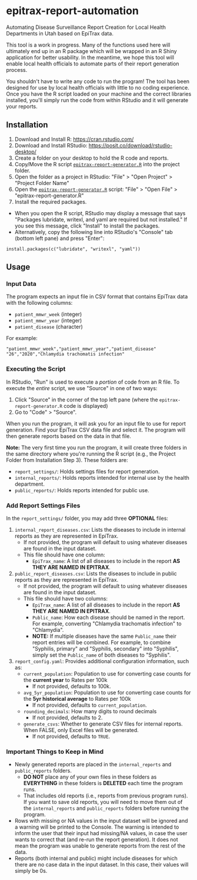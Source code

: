 # epitrax-report-automation
Automating Disease Surveillance Report Creation for Local Health Departments in Utah based on EpiTrax data.

This tool is a work in progress. Many of the functions used here will ultimately end up in an R package which will be wrapped in an R Shiny application for better usability. In the meantime, we hope this tool will enable local health officials to automate parts of their report generation process.

You shouldn't have to write any code to run the program! The tool has been designed for use by local health officials with little to no coding experience. Once you have the R script loaded on your machine and the correct libraries installed, you'll simply run the code from within RStudio and it will generate your reports.

## Installation
1. Download and Install R: https://cran.rstudio.com/
2. Download and Install RStudio: https://posit.co/download/rstudio-desktop/
3. Create a folder on your desktop to hold the R code and reports.
4. Copy/Move the R script [`epitrax-report-generator.R`](epitrax-report-generator.R) into the project folder.
5. Open the folder as a project in RStudio: "File" > "Open Project" > "Project Folder Name"
6. Open the [`epitrax-report-generator.R`](epitrax-report-generator.R) script: "File" > "Open File" > "epitrax-report-generator.R"
7. Install the required packages.
  - When you open the R script, RStudio may display a message that says "Packages lubridate, writexl, and yaml are required but not installed." If you see this message, click "Install" to install the packages.
  - Alternatively, copy the following line into RStudio's "Console" tab (bottom left pane) and press "Enter":
```
install.packages(c("lubridate", "writexl", "yaml"))
```

## Usage

### Input Data
The program expects an input file in CSV format that contains EpiTrax data with the following columns:
- `patient_mmwr_week` (integer)
- `patient_mmwr_year` (integer)
- `patient_disease` (character)

For example:
```csv
"patient_mmwr_week","patient_mmwr_year","patient_disease"
"26","2020","Chlamydia trachomatis infection"
```

### Executing the Script
In RStudio, "Run" is used to execute a *portion* of code from an R file. To execute the *entire* script, we use "Source" in one of two ways:
1. Click "Source" in the corner of the top left pane (where the `epitrax-report-generator.R` code is displayed)
2. Go to "Code" > "Source".

When you run the program, it will ask you for an input file to use for report generation. Find your EpiTrax CSV data file and select it. The program will then generate reports based on the data in that file.

**Note:** The very first time you run the program, it will create three folders in the same directory where you're running the R script (e.g., the Project Folder from Installation Step 3). These folders are:
- `report_settings/`: Holds settings files for report generation.
- `internal_reports/`: Holds reports intended for internal use by the health department.
- `public_reports/`: Holds reports intended for public use.


### Add Report Settings Files
In the `report_settings/` folder, you may add three **OPTIONAL** files:
1. `internal_report_diseases.csv`: Lists the diseases to include in internal reports as they are represented in EpiTrax.
    - If not provided, the program will default to using whatever diseases are found in the input dataset.
    - This file should have one column: 
       - `EpiTrax_name`: A list of all diseases to include in the report **AS THEY ARE NAMED IN EPITRAX**.
2. `public_report_diseases.csv`: Lists the diseases to include in public reports as they are represented in EpiTrax.
    - If not provided, the program will default to using whatever diseases are found in the input dataset.
    - This file should have two columns:
      - `EpiTrax_name`: A list of all diseases to include in the report **AS THEY ARE NAMED IN EPITRAX**.
      - `Public_name`: How each disease should be named in the report. For example, converting "Chlamydia trachomatis infection" to "Chlamydia".
      - **NOTE:** If multiple diseases have the same `Public_name` their report entries will be combined. For example, to combine "Syphilis, primary" and "Syphilis, secondary" into "Syphilis", simply set the `Public_name` of both diseases to "Syphilis".
3. `report_config.yaml`: Provides additional configuration information, such as:
    - `current_population`: Population to use for converting case counts for the **current year** to Rates per 100k
      - If not provided, defaults to 100k.
    - `avg_5yr_population`: Population to use for converting case counts for the **5yr historical average** to Rates per 100k
      - If not provided, defaults to `current_population`.
    - `rounding_decimals`: How many digits to round decimals
      - If not provided, defaults to 2.
    - `generate_csvs`: Whether to generate CSV files for internal reports. When FALSE, only Excel files will be generated.
      - If not provided, defaults to `TRUE`.

### Important Things to Keep in Mind

- Newly generated reports are placed in the `internal_reports` and `public_reports` folders.
    - **DO NOT** place any of your own files in these folders as **EVERYTHING** in these folders is **DELETED** each time the program runs.
    - That includes old reports (i.e., reports from previous program runs). If you want to save old reports, you will need to move them out of the `internal_reports` and `public_reports` folders before running the program.
- Rows with missing or NA values in the input dataset will be ignored and a warning will be printed to the Console. The warning is intended to inform the user that their input had missing/NA values, in case the user wants to correct that (and re-run the report generation). It does not mean the program was unable to generate reports from the rest of the data.
- Reports (both internal and public) might include diseases for which there are no case data in the input dataset. In this case, their values will simply be 0s.
